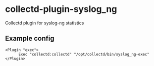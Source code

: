 # collectd-plugin-syslog_ng
Collectd plugin for syslog-ng statistics

## Example config

```
<Plugin "exec">
      Exec "collectd:collectd" "/opt/collectd/bin/syslog_ng-exec"
</Plugin>
```
